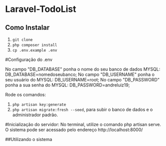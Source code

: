 # Laravel-TodoList

## Como Instalar

1. `git clone`
1. `php composer install`
1. `cp .env.example .env`

#Configuração do .env

No campo "DB_DATABASE" ponha o nome do seu banco de dados MYSQL: DB_DATABASE=nomedoseubanco;
No campo "DB_USERNAME" ponha o seu usuário do MYSQL: DB_USERNAME=root;
No campo "DB_PASSWORD" ponha a sua senha do MYSQL: DB_PASSWORD=andreluiz19;

Rode os comandos:
1. `php artisan key:generate`
1. `php artisan migrate:fresh --seed`, para subir o banco de dados e o administrador padrão.

#Inicialização do servidor:
No terminal, utilize o comando php artisan serve. O sistema pode ser acessado pelo endereço http://localhost:8000/

##Utilizando o sistema

